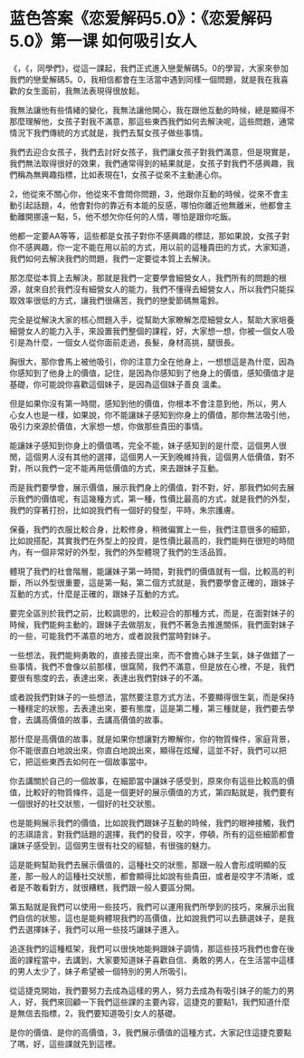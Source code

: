 # 蓝色答案《恋爱解码5.0》：《恋爱解码5.0》第一课 如何吸引女人

《，《，同學們》，從這一課起，我們正式進入戀愛解碼5。0的學習，大家來參加我們的戀愛解碼5。0，我相信都會在生活當中遇到同樣一個問題，就是我在我喜歡的女生面前，我無法表現得很放鬆。

我無法讓他有些情緒的變化，我無法讓他開心，我在跟他互動的時候，總是顯得不那麼理解他，女孩子對我不滿意，那這些東西我們如何去解決呢，這些問題，通常情況下我們傳統的方式就是，我們去幫女孩子做些事情。

我們去迎合女孩子，我們去討好女孩子，我們讓女孩子對我們滿意，但是現實是，我們無法取得很好的效果，我們通常得到的結果就是，女孩子對我們不感興趣，我們稱為無興趣指標，比如表現在1，女孩子從來不主動連心你。

2，他從來不關心你，他從來不會問你問題，3，他跟你互動的時候，從來不會主動引起話題，4，他會對你的靠近有本能的反感，哪怕你離近他無離米，他都會主動離開挪遠一點，5，他不想欠你任何的人情，哪怕是跟你吃飯。

他都一定要AA等等，這些都是女孩子對你不感興趣的標誌，那如果說，女孩子對你不感興趣，你一定不能在用以前的方式，用以前的這種貴田的方式，大家知道，我們如何去解決我們的問題，我們一定要從本質上去解決。

那怎麼從本質上去解決，那就是我們一定要學會細營女人，我們所有的問題的根源，就來自於我們沒有細營女人的能力，我們不懂得去細營女人，所以我們只能採取效率很低的方式，讓我們很痛苦，我們的戀愛節碼無電鈴。

完全是從解決大家的核心問題入手，從幫助大家瞭解怎麼細營女人，幫助大家培養細營女人的能力入手，來設置我們整個的課程，好，大家想一想，你被一個女人吸引是為什麼，一個女人從你面前走過，長髮，身材高挑，腿很長。

胸很大，那你會馬上被他吸引，你的注意力全在他身上，一想想這是為什麼，因為你感知到了他身上的價值，記住，是因為你感知到了他身上的價值，感知價值才是基礎，你可能說你喜歡這個妹子，是因為這個妹子善良 溫柔。

但是如果你沒有第一時間，感知到他的價值，你根本不會注意到他，所以，男人 心女人也是一樣，如果說，你不能讓妹子感知到你身上的價值，那你無法吸引他，吸引力來源於價值，大家想一想，你做那些貴田的事情。

能讓妹子感知到你身上的價值嗎，完全不能，妹子感知到的是什麼，這個男人很閒，這個男人沒有其他的選擇，這個男人一天到晚維持我，這個男人低價值，對不對，所以我們一定不能再用低價值的方式，來去跟妹子互動。

而是我們要學會，展示價值，展示我們身上的價值，對不對，好，那我們如何去展示我們的價值呢，有這幾種方式，第一種，性價比最高的方式，就是我們的外型，我們的穿著打扮，比如說我們有一個好的發型，平時，朱宗護膚。

保養，我們的衣服比較合身，比較修身，稍微偏實上一些，我們注意很多的細節，比如說搭配，其實我們在外型上的投資，是性價比最高的，我們能夠在很短的時間內，有一個非常好的外型，我們的外型體現了我們的生活品質。

體現了我們的社會階層，能讓妹子第一時間，對我們的價值就有一個，比較高的判斷，所以外型很重要，這是第一點，第二個方式就是，我們要學會正確的，跟妹子互動的方式，什麼是正確的，跟妹子互動的方式。

要完全區別於我們之前，比較調思的，比較迎合的那種方式，而是，在面對妹子的時候，我們能夠主動的，跟妹子去做朋友，我們不著急去推進關係，我們面對妹子的一些，可能我們不滿意的地方，或者說我們當時對妹子。

一些想法，我們能夠勇敢的，直接去提出來，而不會擔心妹子生氣，妹子做錯了一些事情，我們不會像以前那樣，很窩鬧，我們不滿意，但是放在心裡，不是，我們要很有態度的去，表達出來，表達出我們對妹子的不滿。

或者說我們對妹子的一些想法，當然要注意方式方法，不要顯得很生氣，而是保持一種穩定的狀態，去表達出來，要有態度，這是第二種，第三種就是，我們要去學會，去講高價值的故事，去講高價值的故事。

那什麼是高價值的故事，就是如果你想讓對方瞭解你，你的物質條件，家庭背景，你不能很直白地說出來，你直白地說出來，顯得在炫耀，這並不好，我們可以把它，把這些東西去如何在一個故事當中。

你去講關於自己的一個故事，在細節當中讓妹子感受到，原來你有這些比較高的價值，比較好的物質條件，這是一個更好的展示價值的方式，第四點就是，我們要有一個很好的社交狀態，一個好的社交狀態。

也是能夠展示我們的價值，比如說我們跟妹子互動的時候，我們的眼神接觸，我們的志祺語言，對我們話題的選擇，我們的發音，咬字，停頓，所有的這些細節都會讓妹子感受到，這個男生很有社交的經驗，有很強的魅力。

這是能夠幫助我們去展示價值的，這種社交的狀態，那跟一般人會形成明顯的反差，那一般人的這種社交狀態，都會顯得比如說有些貴田，或者是咬字不清晰，或者是不敢看對方，就很糟糕，我們跟一般人要區分開。

第五點就是我們可以使用一些技巧，我們可以運用我們所學到的技巧，來展示出我們自信的狀態，這也是能夠體現我們的高價值，比如說我們可以去篩選妹子，是我們去選擇妹子，我們可以用一些技巧讓妹子進入。

追逐我們的這種框架，我們可以很快地能夠跟妹子調情，那這些技巧我們也會在後面的課程當中，去講到，大家要知道妹子喜歡自信、勇敢的男人，在生活當中這樣的男人太少了，妹子希望被一個特別的男人所吸引。

從這捷克開始，我們要努力去成為這樣的男人，努力去成為有吸引妹子的能力的男人，好，我們來回顧一下我們這些課的主要內容，這捷克的要點1，我們知道什麼是無信去指標，2，我們要知道吸引女人的基礎。

是你的價值、是你的高價值，3，我們展示價值的這種方式，大家記住這捷克要點了嗎，好，這些課就先到這裡。